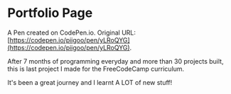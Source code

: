# Portfolio Page

A Pen created on CodePen.io. Original URL: [https://codepen.io/piigoo/pen/yLRoQYG](https://codepen.io/piigoo/pen/yLRoQYG).

After 7 months of programming everyday and more than 30 projects built, this is last project I made for the FreeCodeCamp curriculum. 

It's been a great journey and I learnt A LOT of new stuff!